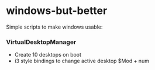 # windows-but-better

Simple scripts to make windows usable:

### VirtualDesktopManager
 - Create 10 desktops on boot
 - i3 style bindings to change active desktop $Mod + num
